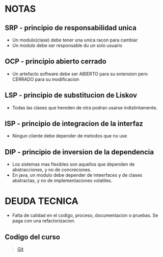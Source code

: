# NOTAS 

## SRP - principio de responsabilidad unica
* Un modulo(clase) debe tener una unica racon para cambiar
* Un modulo debe ser responsable du un solo usuario

## OCP - principio abierto cerrado
* Un artefacto software debe ser ABIERTO para su extension pero CERRADO para su modificacion

## LSP - principio de substitucion de Liskov
* Todas las clases que hereden de otra podran usarse indistintamente.

## ISP - principio de integracion de la interfaz
* Ningun cliente debe depender de metodos que no use

## DIP - principio de inversion de la dependencia
* Los sistemas mas flexibles son aquellos que dependen de abstracciones, y no de concreciones.
* En java, un modulo debe depender de inteerfaces y de clases abstractas, y no de implementaciones volatiles.





# DEUDA TECNICA
  * Falta de calidad en el codigo, proceso, documentacion o pruebas. Se paga con una refactorizacion.

## Codigo del curso
> [Git](https://raw.githubusercontent.com/Klerith/clean-course) 

